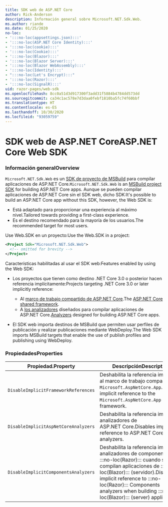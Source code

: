 ```yaml
---
title: SDK web de ASP.NET Core
author: Rick-Anderson
description: Información general sobre Microsoft.NET.Sdk.Web.
ms.author: riande
ms.date: 01/25/2020
no-loc:
- ':::no-loc(appsettings.json):::'
- ':::no-loc(ASP.NET Core Identity):::'
- ':::no-loc(cookie):::'
- ':::no-loc(Cookie):::'
- ':::no-loc(Blazor):::'
- ':::no-loc(Blazor Server):::'
- ':::no-loc(Blazor WebAssembly):::'
- ':::no-loc(Identity):::'
- ":::no-loc(Let's Encrypt):::"
- ':::no-loc(Razor):::'
- ':::no-loc(SignalR):::'
uid: razor-pages/web-sdk
ms.openlocfilehash: 8cc0a51d3d917300f3add31f5884b4784dd573dd
ms.sourcegitcommit: ca34c1ac578e7d3daa0febf1810ba5fc74f60bbf
ms.translationtype: HT
ms.contentlocale: es-ES
ms.lasthandoff: 10/30/2020
ms.locfileid: "93059759"
---
```

# <a name="aspnet-core-web-sdk"></a><span data-ttu-id="4defb-103">SDK web de ASP.NET Core</span><span class="sxs-lookup"><span data-stu-id="4defb-103">ASP.NET Core Web SDK</span></span>

### <a name="overview"></a><span data-ttu-id="4defb-104">Información general</span><span class="sxs-lookup"><span data-stu-id="4defb-104">Overview</span></span>

<span data-ttu-id="4defb-105">`Microsoft.NET.Sdk.Web` es un [SDK de proyecto de MSBuild](/visualstudio/msbuild/how-to-use-project-sdk) para compilar aplicaciones de ASP.NET Core.</span><span class="sxs-lookup"><span data-stu-id="4defb-105">`Microsoft.NET.Sdk.Web` is an [MSBuild project SDK](/visualstudio/msbuild/how-to-use-project-sdk) for building ASP.NET Core apps.</span></span> <span data-ttu-id="4defb-106">Aunque se pueden compilar aplicaciones de ASP.NET Core sin el SDK web, dicho SDK:</span><span class="sxs-lookup"><span data-stu-id="4defb-106">It's possible to build an ASP.NET Core app without this SDK, however, the Web SDK is:</span></span>

* <span data-ttu-id="4defb-107">Está adaptado para proporcionar una experiencia al máximo nivel.</span><span class="sxs-lookup"><span data-stu-id="4defb-107">Tailored towards providing a first-class experience.</span></span>
* <span data-ttu-id="4defb-108">Es el destino recomendado para la mayoría de los usuarios.</span><span class="sxs-lookup"><span data-stu-id="4defb-108">The recommended target for most users.</span></span>

<span data-ttu-id="4defb-109">Use Web.SDK en un proyecto:</span><span class="sxs-lookup"><span data-stu-id="4defb-109">Use the Web.SDK in a project:</span></span>

  ```xml
  <Project Sdk="Microsoft.NET.Sdk.Web">
    <!-- omitted for brevity -->
  </Project>
  ```

<span data-ttu-id="4defb-110">Características habilitadas al usar el SDK web:</span><span class="sxs-lookup"><span data-stu-id="4defb-110">Features enabled by using the Web SDK:</span></span>

* <span data-ttu-id="4defb-111">Los proyectos que tienen como destino .NET Core 3.0 o posterior hacen referencia implícitamente:</span><span class="sxs-lookup"><span data-stu-id="4defb-111">Projects targeting .NET Core 3.0 or later implicitly reference:</span></span>

  * <span data-ttu-id="4defb-112">Al [marco de trabajo compartido de ASP.NET Core](xref:fundamentals/metapackage-app).</span><span class="sxs-lookup"><span data-stu-id="4defb-112">The [ASP.NET Core shared framework](xref:fundamentals/metapackage-app).</span></span>
  * <span data-ttu-id="4defb-113">A [los analizadores](/visualstudio/extensibility/getting-started-with-roslyn-analyzers) diseñados para compilar aplicaciones de ASP.NET Core.</span><span class="sxs-lookup"><span data-stu-id="4defb-113">[Analyzers](/visualstudio/extensibility/getting-started-with-roslyn-analyzers) designed for building ASP.NET Core apps.</span></span>
* <span data-ttu-id="4defb-114">El SDK web importa destinos de MSBuild que permiten usar perfiles de publicación y realizar publicaciones mediante WebDeploy.</span><span class="sxs-lookup"><span data-stu-id="4defb-114">The Web SDK imports MSBuild targets that enable the use of publish profiles and publishing using WebDeploy.</span></span>

### <a name="properties"></a><span data-ttu-id="4defb-115">Propiedades</span><span class="sxs-lookup"><span data-stu-id="4defb-115">Properties</span></span>

| <span data-ttu-id="4defb-116">Propiedad.</span><span class="sxs-lookup"><span data-stu-id="4defb-116">Property</span></span> | <span data-ttu-id="4defb-117">Descripción</span><span class="sxs-lookup"><span data-stu-id="4defb-117">Description</span></span> |
| -------- | ----------- |
| `DisableImplicitFrameworkReferences` | <span data-ttu-id="4defb-118">Deshabilita la referencia implícita al marco de trabajo compartido `Microsoft.AspNetCore.App`.</span><span class="sxs-lookup"><span data-stu-id="4defb-118">Disables implicit reference to the `Microsoft.AspNetCore.App` shared framework.</span></span> |
| `DisableImplicitAspNetCoreAnalyzers` | <span data-ttu-id="4defb-119">Deshabilita la referencia implícita a analizadores de ASP.NET Core.</span><span class="sxs-lookup"><span data-stu-id="4defb-119">Disables implicit reference to ASP.NET Core analyzers.</span></span> |
| `DisableImplicitComponentsAnalyzers` | <span data-ttu-id="4defb-120">Deshabilita la referencia implícita a analizadores de componentes de :::no-loc(Razor)::: cuando se compilan aplicaciones de :::no-loc(Blazor)::: (servidor).</span><span class="sxs-lookup"><span data-stu-id="4defb-120">Disables implicit reference to :::no-loc(Razor)::: Components analyzers when building :::no-loc(Blazor)::: (server) applications.</span></span> |